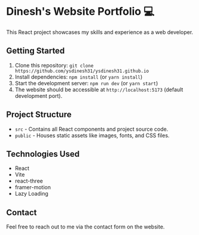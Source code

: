 # Dinesh's Website Portfolio 💻

This React project showcases my skills and experience as a web developer.

## Getting Started

1. Clone this repository: `git clone https://github.com/ysdinesh31/ysdinesh31.github.io`
2. Install dependencies: `npm install` (or `yarn install`)
3. Start the development server: `npm run dev` (or `yarn start`)
4. The website should be accessible at `http://localhost:5173` (default development port).

## Project Structure

- `src` - Contains all React components and project source code.
- `public` - Houses static assets like images, fonts, and CSS files.

## Technologies Used

- React
- Vite
- react-three
- framer-motion
- Lazy Loading

## Contact

Feel free to reach out to me via the contact form on the website.
